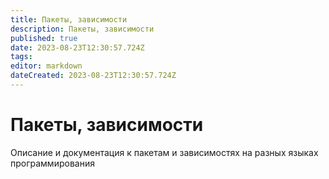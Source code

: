 ```yaml
---
title: Пакеты, зависимости
description: Пакеты, зависимости
published: true
date: 2023-08-23T12:30:57.724Z
tags: 
editor: markdown
dateCreated: 2023-08-23T12:30:57.724Z
---
```


# Пакеты, зависимости

Описание и документация к пакетам и зависимостях на разных языках программирования